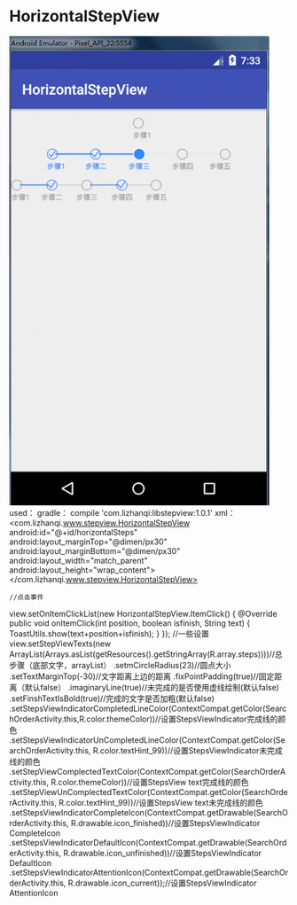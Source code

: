 # HorizontalStepView
![image](https://github.com/lizhanqi/HorizontalStepView/blob/master/gif/GIF.gif)
used：
    gradle：
   compile 'com.lizhanqi:libstepview:1.0.1'
   xml：
    <com.lizhanqi.www.stepview.HorizontalStepView
        android:id="@+id/horizontalSteps"
        android:layout_marginTop="@dimen/px30"
        android:layout_marginBottom="@dimen/px30"
        android:layout_width="match_parent"
        android:layout_height="wrap_content">
    </com.lizhanqi.www.stepview.HorizontalStepView>

    //点击事件
  view.setOnItemClickList(new HorizontalStepView.ItemClick() {
          @Override
          public void onItemClick(int position, boolean isfinish, String text) {
                  ToastUtils.show(text+position+isfinish);
          }
      });
      //一些设置
      view.setStepViewTexts(new ArrayList<String>(Arrays.asList(getResources().getStringArray(R.array.steps))))//总步骤（底部文字，arrayList）
              .setmCircleRadius(23)//圆点大小
              .setTextMarginTop(-30)//文字距离上边的距离
              .fixPointPadding(true)//固定距离（默认false）
             .imaginaryLine(true)//未完成的是否使用虚线绘制(默认false)
              .setFinshTextIsBold(true)//完成的文字是否加粗(默认false)
              .setStepsViewIndicatorCompletedLineColor(ContextCompat.getColor(SearchOrderActivity.this,R.color.themeColor))//设置StepsViewIndicator完成线的颜色
              .setStepsViewIndicatorUnCompletedLineColor(ContextCompat.getColor(SearchOrderActivity.this, R.color.textHint_99))//设置StepsViewIndicator未完成线的颜色
              .setStepViewComplectedTextColor(ContextCompat.getColor(SearchOrderActivity.this, R.color.themeColor))//设置StepsView text完成线的颜色
              .setStepViewUnComplectedTextColor(ContextCompat.getColor(SearchOrderActivity.this, R.color.textHint_99))//设置StepsView text未完成线的颜色
              .setStepsViewIndicatorCompleteIcon(ContextCompat.getDrawable(SearchOrderActivity.this, R.drawable.icon_finished))//设置StepsViewIndicator CompleteIcon
              .setStepsViewIndicatorDefaultIcon(ContextCompat.getDrawable(SearchOrderActivity.this, R.drawable.icon_unfinished))//设置StepsViewIndicator DefaultIcon
              .setStepsViewIndicatorAttentionIcon(ContextCompat.getDrawable(SearchOrderActivity.this, R.drawable.icon_current));//设置StepsViewIndicator AttentionIcon

